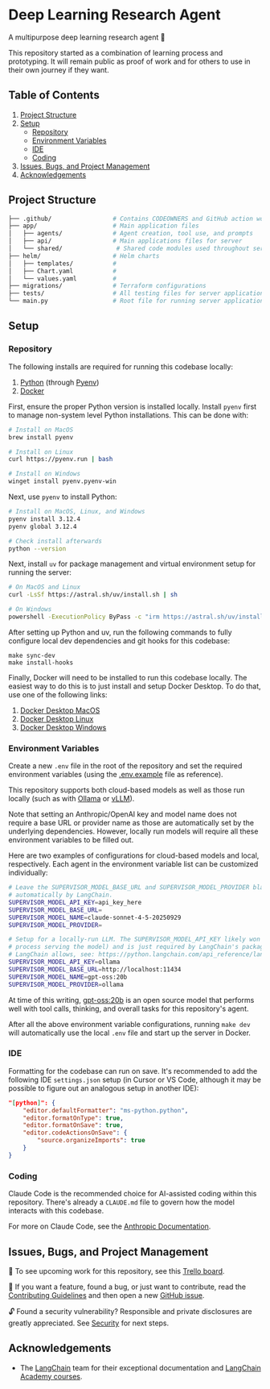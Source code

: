 # Deep Learning Research Agent

A multipurpose deep learning research agent 🔗

This repository started as a combination of learning process and prototyping. It will remain public as proof of work and for others to use in their own journey if they want.

## Table of Contents

1. [Project Structure](#project-structure)
2. [Setup](#setup)
    - [Repository](#repository)
    - [Environment Variables](#environment-variables)
    - [IDE](#ide)
    - [Coding](#coding)
3. [Issues, Bugs, and Project Management](#issues-bugs-and-project-management)
4. [Acknowledgements](#️-acknowledgements)

## Project Structure

```bash
├── .github/                 # Contains CODEOWNERS and GitHub action workflows
├── app/                     # Main application files
│   ├── agents/              # Agent creation, tool use, and prompts
│   ├── api/                 # Main applications files for server
│   └── shared/               # Shared code modules used throughout server
├── helm/                    # Helm charts
│   ├── templates/           #
│   ├── Chart.yaml           #
│   └── values.yaml          #
├── migrations/              # Terraform configurations
├── tests/                   # All testing files for server application
└── main.py                  # Root file for running server application
```

## Setup

### Repository

The following installs are required for running this codebase locally:

1. [Python](https://www.python.org) (through [Pyenv](https://github.com/pyenv/pyenv))
2. [Docker](https://www.docker.com)

First, ensure the proper Python version is installed locally. Install `pyenv` first to manage non-system level Python installations. This can be done with:

```bash
# Install on MacOS
brew install pyenv

# Install on Linux
curl https://pyenv.run | bash

# Install on Windows
winget install pyenv.pyenv-win
```

Next, use `pyenv` to install Python:

```bash
# Install on MacOS, Linux, and Windows
pyenv install 3.12.4
pyenv global 3.12.4

# Check install afterwards
python --version
```

Next, install `uv` for package management and virtual environment setup for running the server:

```bash
# On MacOS and Linux
curl -LsSf https://astral.sh/uv/install.sh | sh

# On Windows
powershell -ExecutionPolicy ByPass -c "irm https://astral.sh/uv/install.ps1 | iex"
```

After setting up Python and uv, run the following commands to fully configure local dev dependencies and git hooks for this codebase:

```base
make sync-dev
make install-hooks
```

Finally, Docker will need to be installed to run this codebase locally. The easiest way to do this is to just install and setup Docker Desktop. To do that, use one of the following links:

1. [Docker Desktop MacOS](https://docs.docker.com/desktop/setup/install/mac-install)
2. [Docker Desktop Linux](https://docs.docker.com/desktop/setup/install/linux)
3. [Docker Desktop Windows](https://docs.docker.com/desktop/setup/install/windows-install)

### Environment Variables

Create a new `.env` file in the root of the repository and set the required environment variables (using the [.env.example](https://github.com/nwthomas/deep-learning-research-agent/blob/main/.env.example) file as reference).

This repository supports both cloud-based models as well as those run locally (such as with [Ollama](https://ollama.com) or [vLLM](https://docs.vllm.ai)).

Note that setting an Anthropic/OpenAI key and model name does not require a base URL or provider name as those are automatically set by the underlying dependencies. However, locally run models will require all these environment variables to be filled out.

Here are two examples of configurations for cloud-based models and local, respectively. Each agent in the environment variable list can be customized individually:

```bash
# Leave the SUPERVISOR_MODEL_BASE_URL and SUPERVISOR_MODEL_PROVIDER blank for Anthropic usage as those are set
# automatically by LangChain.
SUPERVISOR_MODEL_API_KEY=api_key_here
SUPERVISOR_MODEL_BASE_URL=
SUPERVISOR_MODEL_NAME=claude-sonnet-4-5-20250929
SUPERVISOR_MODEL_PROVIDER=

# Setup for a locally-run LLM. The SUPERVISOR_MODEL_API_KEY likely won't matter here (unless it's set on the
# process serving the model) and is just required by LangChain's package. For a list of all possible providers that
# LangChain allows, see: https://python.langchain.com/api_reference/langchain/chat_models/langchain.chat_models.base.init_chat_model.html
SUPERVISOR_MODEL_API_KEY=ollama
SUPERVISOR_MODEL_BASE_URL=http://localhost:11434
SUPERVISOR_MODEL_NAME=gpt-oss:20b
SUPERVISOR_MODEL_PROVIDER=ollama
```

At time of this writing, [gpt-oss:20b](https://huggingface.co/openai/gpt-oss-20b) is an open source model that performs well with tool calls, thinking, and overall tasks for this repository's agent.

After all the above environment variable configurations, running `make dev` will automatically use the local `.env` file and start up the server in Docker.

### IDE

Formatting for the codebase can run on save. It's recommended to add the following IDE `settings.json` setup (in Cursor or VS Code, although it may be possible to figure out an analogous setup in another IDE):

```json
"[python]": {
    "editor.defaultFormatter": "ms-python.python",
    "editor.formatOnType": true,
    "editor.formatOnSave": true,
    "editor.codeActionsOnSave": {
        "source.organizeImports": true
    }
}
```

### Coding

Claude Code is the recommended choice for AI-assisted coding within this repository. There's already a `CLAUDE.md` file to govern how the model interacts with this codebase.

For more on Claude Code, see the [Anthropic Documentation](https://www.claude.com/product/claude-code).

## Issues, Bugs, and Project Management

🎯 To see upcoming work for this repository, see this [Trello board](https://trello.com/b/Qm5Ltjec/deep-learning-agent).

💬 If you want a feature, found a bug, or just want to contribute, read the [Contributing Guidelines](https://github.com/nwthomas/deep-learning-research-agent?tab=contributing-ov-file#contributing) and then open a new [GitHub issue](https://github.com/nwthomas/deep-learning-research-agent/issues/new).

🔓 Found a security vulnerability? Responsible and private disclosures are greatly appreciated. See [Security](https://github.com/nwthomas/deep-learning-research-agent?tab=security-ov-file) for next steps.

## Acknowledgements

- The [LangChain](https://www.langchain.com) team for their exceptional documentation and [LangChain Academy courses](https://academy.langchain.com).
